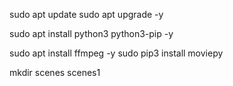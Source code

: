 sudo apt update
sudo apt upgrade -y

sudo apt install python3 python3-pip -y

sudo apt install ffmpeg -y
sudo pip3 install moviepy



mkdir scenes scenes1

